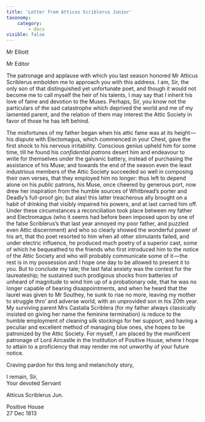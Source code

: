 ```yaml
---
title: 'Letter from Atticus Scriblerus Junior'
taxonomy:
    category:
        - docs
visible: false
---
```


<div class="author">Mr Elliott</div>

Mr Editor

The patronage and applause with which you last season honored Mr Atticus Scriblerus embolden me to approach you with this address. I am, Sir, the only son of that distinguished yet unfortunate poet, and though it would not become me to call myself the heir of his talents, I may say that I inherit his love of fame and devotion to the Muses. Perhaps, Sir, you know not the particulars of the sad catastrophe which deprived the world and me of my lamented parent, and the relation of them may interest the Attic Society in favor of those he has left behind.  

The misfortunes of my father began when his attic fame was at its height — his dispute with Electomagus, which commenced in your Chest, gave the first shock to his nervous irritability. Conscious genius upheld him for some time, till he found his *confidential patrons* desert him and endeavour to write for themselves under the galvanic battery, instead of purchasing the assistance of his Muse; and towards the end of the season even the least industrious members of the Attic Society succeeded so well in composing their own verses, that they employed him no longer: thus left to depend alone on his *public* patrons, his Muse, once cheered by generous port, now drew her inspiration from the humble sources of Whitbread’s porter and Deadly’s full-proof gin; but alas! this latter treacherous ally brought on a habit of drinking that visibly impaired his powers, and at last carried him off. Under these circumstances a reconciliation took place between my father and Electromagus (who it seems had before been imposed upon by one of the false Scriblerus’s that last year annoyed my poor father, and puzzled even Attic discernment) and who so clearly showed the wonderful power of his art, that tho poet resorted to him when all other stimulants failed, and under electric influence, he produced much poetry of a superior cast, some of which he bequeathed to the friends who first introduced him to the notice of the Attic Society and who will probably communicate some of it — the rest is in my possession and I hope one day to be allowed to present it to you. But to conclude my tale; the last fatal anxiety was the contest for the laureateship; he sustained such prodigious shocks from batteries of unheard of magnitude to wind him up of a probationary ode, that he was no longer capable of bearing disappointments, and when he heard that the laurel was given to Mr Southey, he sunk to rise no more, leaving my mother to struggle thro’ and adverse world, with an unprovided son in his 20th year. My surviving parent Mrs Castalia Scriblera (for my father always classically insisted on giving her name the feminine termination) is reduce to the humble employment of cleaning silk stockings for her support, and having a peculiar and excellent method of managing blue ones, she hopes to be patronized by the Attic Society. For myself, I am placed by the munificent patronage of Lord Aircastle in the Institution of Positive House, where I hope to attain to a proficiency that may render me not unworthy of your future notice.
 
Craving pardon for this long and melancholy story,  
 
I remain, Sir,  
Your devoted Servant  
 
Atticus Scriblerus Jun.
 
Positive House  
27 Dec 1813